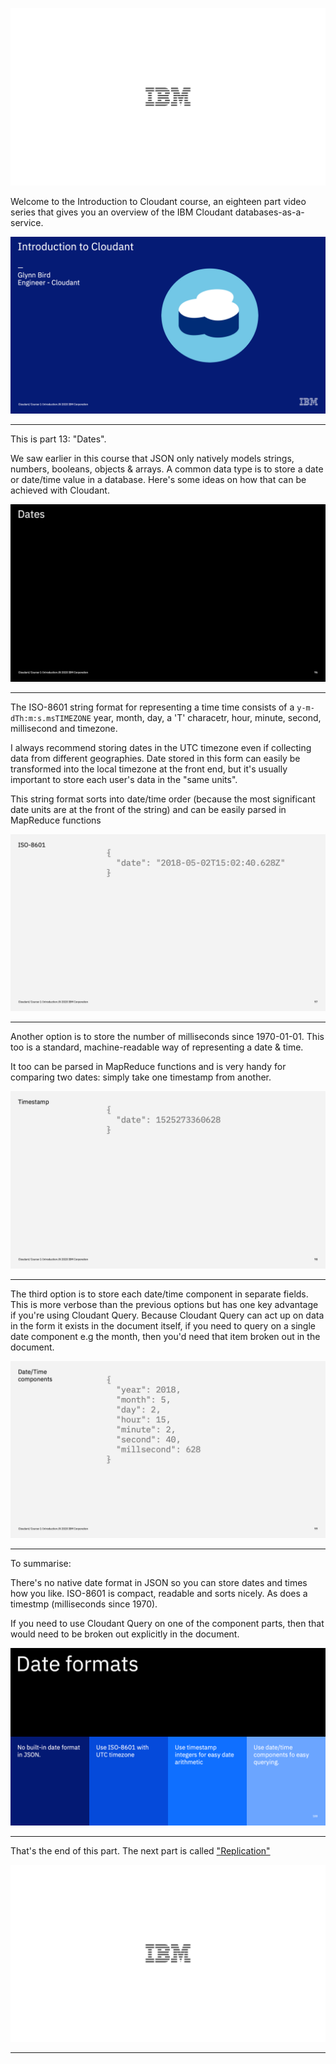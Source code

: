 ![](slides/Slide0.png)

Welcome to the Introduction to Cloudant course, an eighteen part video series that gives you an overview of the IBM Cloudant databases-as-a-service.

![](slides/Slide1.png)

---

This is part 13: "Dates".

We saw earlier in this course that JSON only natively models strings, numbers, booleans, objects & arrays. A common data type is to store a date or date/time value in a database. Here's some ideas on how that can be achieved with Cloudant.

![](slides/Slide96.png)

---

The ISO-8601 string format for representing a time time consists of a `y-m-dTh:m:s.msTIMEZONE` year, month, day, a 'T' characetr, hour, minute, second, millisecond and timezone. 

I always recommend storing dates in the UTC timezone even if collecting data from different geographies. Date stored in this form can easily be transformed into the local timezone at the front end, but it's usually important to store each user's data in the "same units".

This string format sorts into date/time order (because the most significant date units are at the front of the string) and can be easily parsed in MapReduce functions

![](slides/Slide97.png)

---

Another option is to store the number of milliseconds since 1970-01-01. This too is a standard, machine-readable way of representing a date & time.

It too can be parsed in MapReduce functions and is very handy for comparing two dates: simply take one timestamp from another.

![](slides/Slide98.png)

---

The third option is to store each date/time component in separate fields. This is more verbose than the previous options but has one key advantage if you're using Cloudant Query. Because Cloudant Query can act up on data in the form it exists in the document itself, if you need to query on a single date component e.g the month, then you'd need that item broken out in the document.

![](slides/Slide99.png)

---

To summarise:

There's no native date format in JSON so you can store dates and times how you like. ISO-8601 is compact, readable and sorts nicely. As does a timestmp (milliseconds since 1970). 

If you need to use Cloudant Query on one of the component parts, then that would need to be broken out explicitly in the document.

![](slides/Slide100.png)

---
That's the end of this part. The next part is called ["Replication"](./Part&#32;14&#32;-&#32;Replication.md)
 
![](slides/Slide0.png)

---